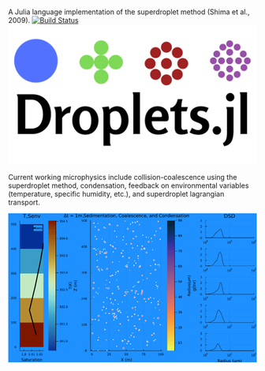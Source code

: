 # 
A Julia language implementation of the superdroplet method (Shima et al., 2009).
[![Build Status](https://github.com/emmacware/Superdroplet.jl/actions/workflows/CI.yml/badge.svg?branch=main)](https://github.com/emmacware/Superdroplet.jl/actions/workflows/CI.yml?query=branch%3Amain)
![alt text](JuliaSDM.png)

Current working microphysics include collision-coalescence using the superdroplet method, condensation, feedback on environmental variables (temperature, specific humidity, etc.), and superdroplet lagrangian transport.

![Alt Text](src/Examples/sediment.gif)